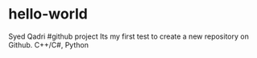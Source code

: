 
# hello-world
Syed Qadri
#github project
Its my first test to create a new repository on Github. 
C++/C#, Python
